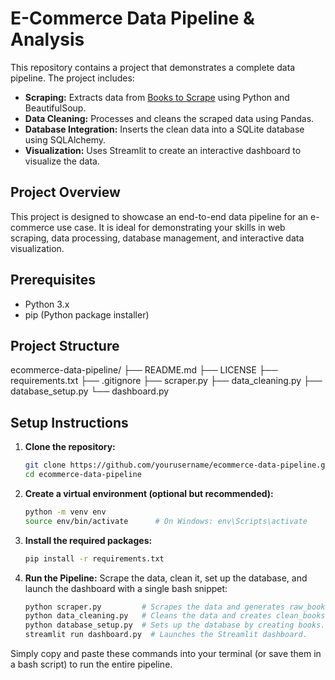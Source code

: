 # E-Commerce Data Pipeline & Analysis

This repository contains a project that demonstrates a complete data pipeline. The project includes:

- **Scraping:** Extracts data from [Books to Scrape](http://books.toscrape.com/) using Python and BeautifulSoup.
- **Data Cleaning:** Processes and cleans the scraped data using Pandas.
- **Database Integration:** Inserts the clean data into a SQLite database using SQLAlchemy.
- **Visualization:** Uses Streamlit to create an interactive dashboard to visualize the data.

## Project Overview

This project is designed to showcase an end-to-end data pipeline for an e-commerce use case. It is ideal for demonstrating your skills in web scraping, data processing, database management, and interactive data visualization.

## Prerequisites

- Python 3.x
- pip (Python package installer)

## Project Structure
ecommerce-data-pipeline/
├── README.md
├── LICENSE
├── requirements.txt
├── .gitignore
├── scraper.py
├── data_cleaning.py
├── database_setup.py
└── dashboard.py


## Setup Instructions

1. **Clone the repository:**
   ```bash
   git clone https://github.com/yourusername/ecommerce-data-pipeline.git
   cd ecommerce-data-pipeline
2. **Create a virtual environment (optional but recommended):**
   ```bash
   python -m venv env
   source env/bin/activate      # On Windows: env\Scripts\activate
3. **Install the required packages:**
   ```bash
   pip install -r requirements.txt

4. **Run the Pipeline:**
  Scrape the data, clean it, set up the database, and launch the dashboard with a single bash snippet:

    ```bash
    python scraper.py         # Scrapes the data and generates raw_books.csv.
    python data_cleaning.py   # Cleans the data and creates clean_books.csv.
    python database_setup.py  # Sets up the database by creating books.db.
    streamlit run dashboard.py  # Launches the Streamlit dashboard.
  Simply copy and paste these commands into your terminal (or save them in a bash script) to run the entire pipeline.











